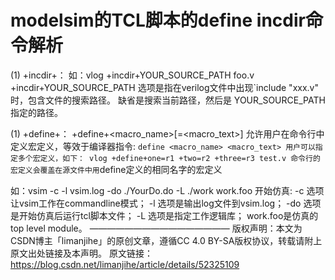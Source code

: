 # modelsim的TCL脚本的define incdir命令解析



(1) +incdir+：
如：vlog +incdir+YOUR_SOURCE_PATH  foo.v
  +incdir+YOUR_SOURCE_PATH 选项是指在verilog文件中出现`include "xxx.v"
时，包含文件的搜索路径。
缺省是搜索当前路径，然后是 YOUR_SOURCE_PATH 指定的路径。

(1) +define+：
+define+<macro_name>[=<macro_text>]
  允许用户在命令行中定义宏定义，等效于编译器指令:
`define <macro_name> <macro_text>
  用户可以指定多个宏定义，如下：
vlog +define+one=r1 +two=r2 +three=r3 test.v
  命令行的宏定义会覆盖在源文件中用`define定义的相同名字的宏定义


如：vsim -c -l vsim.log -do ./YourDo.do -L ./work work.foo
   开始仿真:
-c 选项让vsim工作在commandline模式；
-l 选项是输出log文件到vsim.log；
-do 选项是开始仿真后运行tcl脚本文件；
-L 选项是指定工作逻辑库；
work.foo是仿真的top level module。
————————————————
版权声明：本文为CSDN博主「limanjihe」的原创文章，遵循CC 4.0 BY-SA版权协议，转载请附上原文出处链接及本声明。
原文链接：https://blog.csdn.net/limanjihe/article/details/52325109